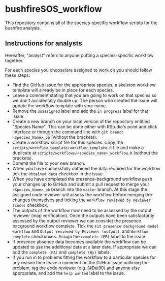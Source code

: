 # bushfireSOS_workflow

This repository contains all of the species-specific workflow scripts for the bushfire analysis.

## Instructions for analysts

Hereafter, "analyst" refers to anyone putting a species-specific workflow together.

For each species you choose/are assigned to work on you should follow these steps:
- Find the GitHub issue for the appropriate species; a skeleton workflow template will already be in place for each species. 
- Leave a comment stating that you are going to work on that species so we don't accidentally double up. The person who created the issue will update the workflow template with your name.
- Remove the `unassigned` label and add the `in progress` label for that issue.
- Create a new branch on your local version of the repository entitled "Species Name". This can be done either with RStudio's point and click interface or through the command line with `git branch <Species_Name>_pb` (without the brackets).
- Create a workflow script file for this species. Copy the `scripts/workflow_template/workflow_template.R` file and make a duplicate at `scripts/workflows/<species_name>_workflow.R` (without the brackets).
- Commit the file to your new branch.
- When you have successfully obtained the data required for the workflow tick the `Obtained data` checkbox in the issue.
- When you have completed the presence-background workflow push your changes up to GitHub and submit a pull request to merge your `<Species_Name>_pb` branch into the `master` branch. At this stage the assigned code reviewer will assess the workflow before merging the changes themselves and ticking the `Workflow reviewed by Reviewer (code)` checkbox.
- The outputs of the workflow now need to be assessed by the output reviewer (map verification). Once the outputs have been satisfactorily assessed by the output reviewer we can considet the presence bacground workflow complete. Tick the `Fit presence background model workflow` and `Output reviewed by Reviewer (output)`, and `Workflow complete` checkboxes. Assign the `complete (PB)` label to the issue.
- If presence absence data becomes available the workflow can be updated to use the additional data at a later date. If appropriate we can add the `complete (PA)` and `complete (Hy)` labels.
- If you run in to problems fitting the workflow to a particular species for any reason then leave a comment on the GitHub issue outlining the problem, tag the code reviewer (e.g. @Doi90) and anyone else appropriate, and add the `help wanted` label to the issue.